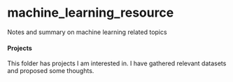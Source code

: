 # machine_learning_resource
Notes and summary on machine learning related topics

#### Projects
This folder has projects I am interested in. I have gathered relevant datasets and proposed some thoughts.
